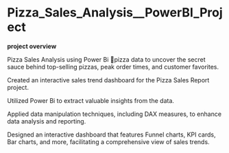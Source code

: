 # Pizza_Sales_Analysis__PowerBI_Project
 
 **project overview** 
 
 Pizza Sales Analysis using Power Bi 🍕pizza data to uncover the secret sauce behind top-selling pizzas, peak order times, and customer favorites. 

Created an interactive sales trend dashboard for the Pizza Sales Report project.

Utilized Power Bi to extract valuable insights from the data.

Applied data manipulation techniques, including DAX measures, to enhance data analysis and reporting.

Designed an interactive dashboard that features Funnel charts, KPI cards, Bar charts, and more, facilitating a comprehensive view of sales trends.
